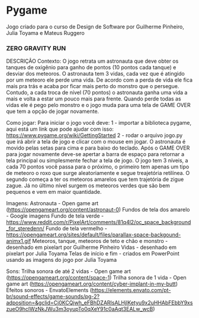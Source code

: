 # Pygame
Jogo criado para o curso de Design de Software por Guilherme Pinheiro, Julia Toyama e Mateus Ruggero

### ZERO GRAVITY RUN  

DESCRIÇÃO
Contexto: 
O jogo retrata um astronauta que deve obter os tanques de oxigênio para ganho de pontos (10 pontos cada tanque) e desviar dos meteoros. 
O astronauta tem 3 vidas, cada vez que é atingido por um meteoro ele perde uma vida.
De acordo com a perda de vida ele fica mais pra trás e acaba por ficar mais perto do monstro que o persegue. 
Contudo, a cada troca de nível (70 pontos) o astronauta ganha uma vida a mais e volta a estar um pouco mais para frente.
Quando perde todas as vidas ele é pego pelo monstro e o jogo muda para uma tela de GAME OVER que tem a opção de jogar novamente. 

Como jogar: 
Para iniciar o jogo você deve:
1 - importar a biblioteca pygame, aqui está um link que pode ajudar com isso: https://www.pygame.org/wiki/GettingStarted 
2 - rodar o arquivo jogo.py que irá abrir a tela de jogo e clicar com o mouse em jogar. 
O astronauta é movido pelas setas para cima e para baixo do teclado. 
Após o GAME OVER para jogar novamente deve-se apertar a barra de espaço para retornar a tela principal ou simplesmente fechar a tela de jogo.
O jogo tem 3 níveis, a cada 70 pontos você passa para o próximo, o primeiro tem apenas um tipo de meteoro o roxo que surge aleatoriamente e segue treajetória retilínea.
O segundo começa a ter os meteoros amarelos que tem trajetória de zigue zague. 
Já no último nível surgem os meteoros verdes que são bem pequenos e vem em maior quantidade. 

Imagens:
Astronauta - Open game art (https://opengameart.org/content/astronaut-0)
Fundos de tela dos amarelo - Google imagens
Fundo de tela verde - https://www.reddit.com/r/PixelArt/comments/81q4l2/oc_space_background_for_steredenn/
Fundo de tela vermelho - https://opengameart.org/sites/default/files/parallax-space-backgound-animx1.gif
Meteoros, tanque, meteoros de teto e chão e monstro - desenhado em pixelart por Guilherme Pinheiro
Vidas - desenhado em pixelart por Julia Toyama 
Telas de início e fim - criados em PowerPoint usando as imagens do jogo por Julia Toyama 

Sons:
Trilha sonora de até 2 vidas - Open game art (https://opengameart.org/content/space-1)
Trilha sonora de 1 vida - Open game art (https://opengameart.org/content/cyber-implant-in-my-butt)
Efeitos sonoros - EnvatoElements (https://elements.envato.com/pt-br/sound-effects/game-sounds/pg-2?adposition=&gclid=Cj0KCQjwh_eFBhDZARIsALHjIKetyu9x2uHHAbFEbbY9xszueO9hclWzNkJWu3m3oyupTo0qXeY91c0aAqt3EALw_wcB)
